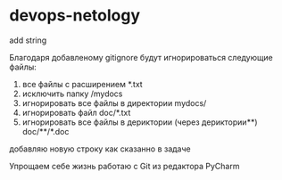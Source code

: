 # devops-netology
add string

Благодаря добавленому gitignore будут игнорироваться следующие файлы:

1) все файлы с расширением *.txt
2) исключить папку /mydocs
3) игнорировать все файлы в директории mydocs/
4) игнорировать файл doc/*.txt
5) игнорировать все файлы в дериктории (через дериктории**) doc/**/*.doc

добавляю новую строку как сказанно в задаче

Упрощаем себе жизнь
работаю с Git из редактора PyCharm

